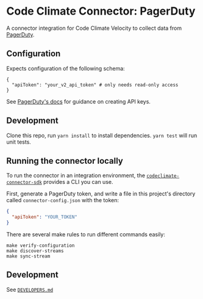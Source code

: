 # Code Climate Connector: PagerDuty

A connector integration for Code Climate Velocity to collect data from
[PagerDuty](https://pagerduty.com).

## Configuration

Expects configuration of the following schema:

```
{
  "apiToken": "your_v2_api_token" # only needs read-only access
}
```

See [PagerDuty's docs][pd_api_support] for guidance on creating API keys.

[pd_api_support]: https://support.pagerduty.com/docs/generating-api-keys#section-generating-a-general-access-rest-api-key

## Development

Clone this repo, run `yarn install` to install dependencies. `yarn test` will
run unit tests.

## Running the connector locally

To run the connector in an integration environment, the
[`codeclimate-connector-sdk`][sdk] provides a CLI you can use.

First, generate a PagerDuty token, and write a file in this project's directory
called `connector-config.json` with the token:

```json
{
  "apiToken": "YOUR_TOKEN"
}
```

There are several make rules to run different commands easily:

```
make verify-configuration
make discover-streams
make sync-stream
```

[sdk]: https://github.com/codeclimate/codeclimate-connector-sdk

## Development

See [`DEVELOPERS.md`](DEVELOPERS.md)
